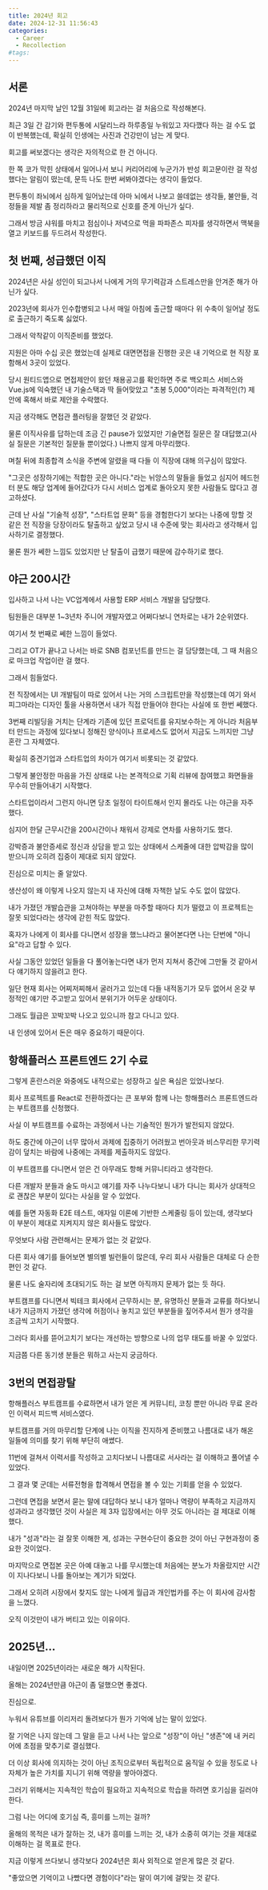 ```yaml
---
title: 2024년 회고
date: 2024-12-31 11:56:43
categories:
  - Career
  - Recollection
#tags:
---
```

## 서론

2024년 마지막 날인 12월 31일에 회고라는 걸 처음으로 작성해본다.

최근 3일 간 감기와 편두통에 시달리느라 하루종일 누워있고 자다깼다 하는 걸 수도 없이 반복했는데, 확실히 인생에는 사진과 건강만이 남는 게 맞다.

회고를 써보겠다는 생각은 자의적으로 한 건 아니다.

한 쪽 코가 막힌 상태에서 일어나서 보니 커리어리에 누군가가 반성 회고문이란 걸 작성했다는 알림이 떴는데, 문득 나도 한번 써봐야겠다는 생각이 들었다.

편두통이 좌뇌에서 심하게 일어났는데 아마 뇌에서 나보고 쓸데없는 생각들, 불안들, 걱정들을 제발 좀 정리하라고 물리적으로 신호를 준게 아닌가 싶다.

그래서 방금 샤워를 마치고 점심이나 저녁으로 먹을 파파존스 피자를 생각하면서 맥북을 열고 키보드를 두드려서 작성한다.

## 첫 번째, 성급했던 이직

2024년은 사실 성인이 되고나서 나에게 거의 무기력감과 스트레스만을 안겨준 해가 아닌가 싶다.

2023년에 회사가 인수합병되고 나서 매일 아침에 출근할 때마다 위 수축이 일어날 정도로 출근하기 죽도록 싫었다.

그래서 악착같이 이직준비를 했었다.

지원은 아마 수십 곳은 했었는데 실제로 대면면접을 진행한 곳은 내 기억으로 현 직장 포함해서 3곳이 있었다.

당시 원티드앱으로 면접제안이 왔던 채용공고를 확인하면 주로 백오피스 서비스와 Vue.js에 익숙했던 내 기술스택과 딱 들어맞았고 "초봉 5,000"이라는 파격적인(?) 제안에 혹해서 바로 제안을 수락했다.

지금 생각해도 면접관 플러팅을 잘했던 것 같았다.

물론 이직사유를 답하는데 조금 긴 pause가 있었지만 기술면접 질문은 잘 대답했고(사실 질문은 기본적인 질문들 뿐이었다.) 나쁘지 않게 마무리했다.

며칠 뒤에 최종합격 소식을 주변에 알렸을 때 다들 이 직장에 대해 의구심이 많았다.

"그곳은 성장하기에는 적합한 곳은 아니다."라는 뉘앙스의 말들을 들었고 심지어 헤드헌터 분도 해당 업계에 들어갔다가 다시 서비스 업계로 돌아오지 못한 사람들도 많다고 경고하셨다.

근데 난 사실 "기술적 성장", "스타트업  문화" 등을 경험한다기 보다는 나중에 망할 것 같은 전 직장을 당장이라도 탈출하고 싶었고 당시 내 수준에 맞는 회사라고 생각해서 입사하기로 결정했다.

물론 뭔가 쎄한 느낌도 있었지만 난 탈출이 급했기 때문에 감수하기로 했다.

## 야근 200시간

입사하고 나서 나는 VC업계에서 사용할 ERP 서비스 개발을 담당했다.

팀원들은 대부분 1~3년차 주니어 개발자였고 어쩌다보니 연차로는 내가 2순위였다.

여기서 첫 번째로 쎄한 느낌이 들었다.

그리고 OT가 끝나고 나서는 바로 SNB 컴포넌트를 만드는 걸 담당했는데, 그 때 처음으로 마크업 작업이란 걸 했다.

그래서 힘들었다.

전 직장에서는 UI 개발팀이 따로 있어서 나는 거의 스크립트만을 작성했는데 여기 와서 피그마라는 디자인 툴을 사용하면서 내가 직접 만들어야 한다는 사실에 또 한번 쎄했다.

3번째 리빌딩을 거치는 단계라 기존에 있던 프로덕트를 유지보수하는 게 아니라 처음부터 만드는 과정에 있다보니 정해진 양식이나 프로세스도 없어서 지금도 느끼지만 그냥 혼란 그 자체였다.

확실히 중견기업과 스타트업의 차이가 여기서 비롯되는 것 같았다.

그렇게 불안정한 마음을 가진 상태로 나는 본격적으로 기획 리뷰에 참여했고 화면들을 무수히 만들어내기 시작했다.

스타트업이라서 그런지 아니면 당초 일정이 타이트해서 인지 몰라도 나는 야근을 자주 했다.

심지어 한달 근무시간을 200시간이나 채워서 강제로 연차를 사용하기도 했다.

강박증과 불안증세로 정신과 상담을 받고 있는 상태에서 스케줄에 대한 압박감을 많이 받으니까 오히려 집중이 제대로 되지 않았다.

진심으로 미치는 줄 알았다.

생산성이 왜 이렇게 나오지 않는지 내 자신에 대해 자책한 날도 수도 없이 많았다.

내가 가졌던 개발습관을 고쳐야하는 부분을 마주할 때마다 치가 떨렸고 이 프로젝트는 잘못 되었다라는 생각에 갇힌 적도 많았다.

혹자가 나에게 이 회사를 다니면서 성장을 했느냐라고 물어본다면 나는 단번에 "아니요"라고 답할 수 있다.

사실 그동안 있었던 일들을 다 풀어놓는다면 내가 먼저 지쳐서 중간에 그만둘 것 같아서 다 얘기하지 않을려고 한다.

일단 현재 회사는 어찌저찌해서 굴러가고 있는데 다들 내적동기가 모두 없어서 온갖 부정적인 얘기만 주고받고 있어서 분위기가 어두운 상태이다.

그래도 월급은 꼬박꼬박 나오고 있으니까 참고 다니고 있다.

내 인생에 있어서 돈은 매우 중요하기 때문이다.

## 항해플러스 프론트엔드 2기 수료

그렇게 혼란스러운 와중에도 내적으로는 성장하고 싶은 욕심은 있었나보다.

회사 프로젝트를 React로 전환하겠다는 큰 포부와 함께 나는 항해플러스 프론트엔드라는 부트캠프를 신청했다.

사실 이 부트캠프를 수료하는 과정에서 나는 기술적인 뭔가가 발전되지 않았다.

하도 중간에 야근이 너무 많아서 과제에 집중하기 어려웠고 번아웃과 비스무리한 무기력감이 덮치는 바람에 나중에는 과제를 제출하지도 않았다.

이 부트캠프를 다니면서 얻은 건 아무래도 항해 커뮤니티라고 생각한다.

다른 개발자 분들과 술도 마시고 얘기를 자주 나누다보니 내가 다니는 회사가 상대적으로 괜찮은 부분이 있다는 사실을 알 수 있었다.

예를 들면 자동화 E2E 테스트, 애자일 이론에 기반한 스케줄링 등이 있는데, 생각보다 이 부분이 제대로 지켜지지 않은 회사들도 많았다.

무엇보다 사람 관련해서는 문제가 없는 것 같았다.

다른 회사 얘기를 들어보면 별의별 빌런들이 많은데, 우리 회사 사람들은 대체로 다 순한 편인 것 같다.

물론 나도 술자리에 초대되기도 하는 걸 보면 아직까지 문제가 없는 듯 하다.

부트캠프를 다니면서 빅테크 회사에서 근무하시는 분, 유명하신 분들과 교류를 하다보니 내가 지금까지 가졌던 생각에 허점이나 놓치고 있던 부분들을 짚어주셔서 뭔가 생각을 조금씩 고치기 시작했다.

그러다 회사를 뜯어고치기 보다는 개선하는 방향으로 나의 업무 태도를 바꿀 수 있었다.

지금쯤 다른 동기생 분들은 뭐하고 사는지 궁금하다.

## 3번의 면접광탈

항해플러스 부트캠프를 수료하면서 내가 얻은 게 커뮤니티, 코칭 뿐만 아니라 무료 온라인 이력서 피드백 서비스였다.

부트캠프를 거의 마무리할 단계에 나는 이직을 진지하게 준비했고 나름대로 내가 해온 일들에 의미를 찾기 위해 부단히 애쎴다.

11번에 걸쳐서 이력서를 작성하고 고치다보니 나름대로 서사라는 걸 이해하고 풀어낼 수 있었다.

그 결과 몇 군데는 서류전형을 합격해서 면접을 볼 수 있는 기회를 얻을 수 있었다.

그런데 면접을 보면서 묻는 말에 대답하다 보니 내가 얼마나 역량이 부족하고 지금까지 성과라고 생각했던 것이 사실은 제 3자 입장에서는 아무 것도 아니라는 걸 제대로 이해했다.

내가 "성과"라는 걸 잘못 이해한 게, 성과는 구현수단이 중요한 것이 아닌 구현과정이 중요한 것이었다.

마지막으로 면접본 곳은 아예 대놓고 나를 무시했는데 처음에는 분노가 차올랐지만 시간이 지나다보니 나를 돌아보는 계기가 되었다.

그래서 오히려 시장에서 찾지도 않는 나에게 월급과 개인법카를 주는 이 회사에 감사함을 느꼈다.

오직 이것만이 내가 버티고 있는 이유이다.

## 2025년...

내일이면 2025년이라는 새로운 해가 시작된다.

올해는 2024년만큼 야근이 좀 덜했으면 좋겠다.

진심으로.

누워서 유튜브를 이리저리 돌려보다가 뭔가 기억에 남는 말이 있었다.

잘 기억은 나지 않는데 그 말을 듣고 나서 나는 앞으로 "성장"이 아닌 "생존"에 내 커리어에 초점을 맞추기로 결심했다.

더 이상 회사에 의지하는 것이 아닌 조직으로부터 독립적으로 움직일 수 있을 정도로 나 자체가 높은 가치를 지니기 위해 역량을 쌓아야겠다.

그러기 위해서는 지속적인 학습이 필요하고 지속적으로 학습을 하려면 호기심을 길러야 한다.

그럼 나는 어디에 호기심 즉, 흥미를 느끼는 걸까?

올해의 목적은 내가 잘하는 것, 내가 흥미를 느끼는 것, 내가 소중히 여기는 것을 제대로 이해하는 걸 목표로 한다.

지금 이렇게 쓰다보니 생각보다 2024년은 회사 외적으로 얻은게 많은 것 같다.

"좋았으면 기억이고 나빴다면 경험이다"라는 말이 여기에 걸맞는 것 같다.